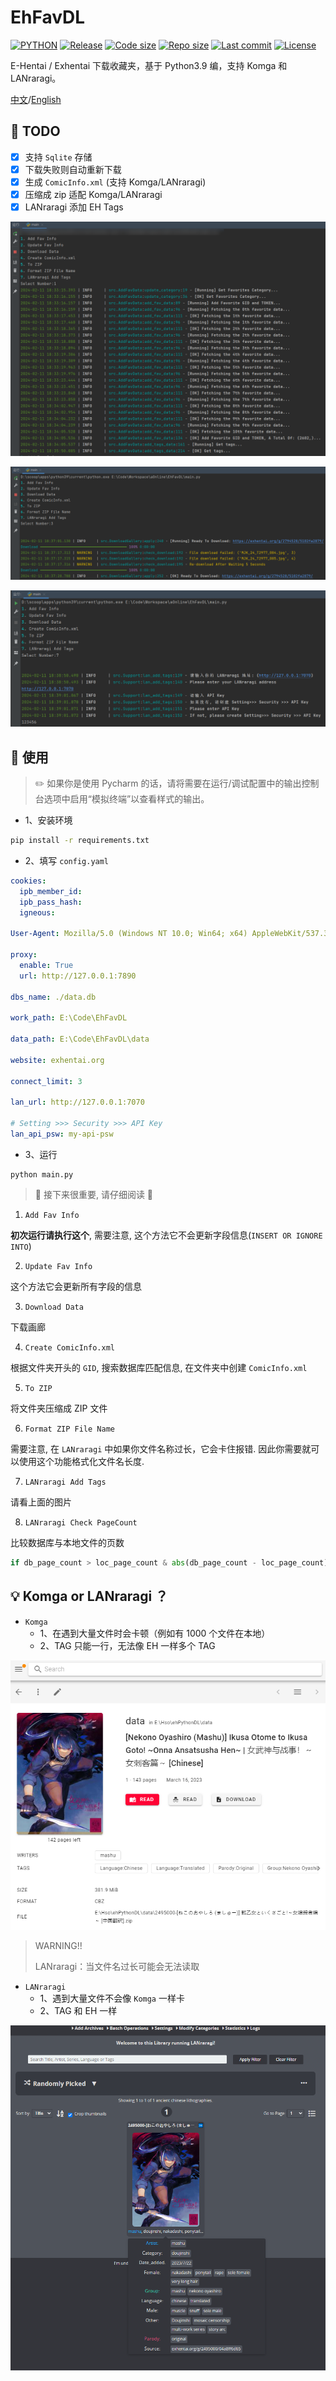 # EhFavDL

[![PYTHON](https://img.shields.io/badge/Python-3.9-orange.svg)](https://www.python.org/)
[![Release](https://img.shields.io/github/v/release/eezd/EhFavDL)](https://github.com/eezd/EhFavDL/releases)
[![Code size](https://img.shields.io/github/languages/code-size/eezd/EhFavDL?color=blueviolet)](https://github.com/eezd/EhFavDL)
[![Repo size](https://img.shields.io/github/repo-size/eezd/EhFavDL?color=eb56fd)](https://github.com/eezd/EhFavDL)
[![Last commit](https://img.shields.io/github/last-commit/eezd/EhFavDL/main)](https://github.com/eezd/EhFavDL/commits/main)
[![License](https://img.shields.io/badge/license-MIT-yellowgreen.svg)](LICENSE)

E-Hentai / Exhentai 下载收藏夹，基于 Python3.9 编，支持 Komga 和 LANraragi。

[中文](README.md)/[English](README-EN.md)

## 📌 TODO

- [x] 支持 `Sqlite` 存储
- [x] 下载失败则自动重新下载
- [x] 生成 `ComicInfo.xml` (支持 Komga/LANraragi)
- [x] 压缩成 zip 适配 Komga/LANraragi
- [x] LANraragi 添加 EH Tags

![img-1AddFavInfo](img-1AddFavInfo.png)

![img-3DownloadData](img-3DownloadData.png)

![img-7LANraragiAddTags](img-7LANraragiAddTags.png)

## 🔨 使用

> ✏️ 如果你是使用 Pycharm 的话，请将需要在运行/调试配置中的输出控制台选项中启用“模拟终端”以查看样式的输出。

- 1、安装环境

```bash
pip install -r requirements.txt
```

- 2、填写 `config.yaml`

```yaml
cookies:
  ipb_member_id:
  ipb_pass_hash:
  igneous:

User-Agent: Mozilla/5.0 (Windows NT 10.0; Win64; x64) AppleWebKit/537.36 (KHTML, like Gecko) Chrome/112.0.0.0 Safari/537.36

proxy:
  enable: True
  url: http://127.0.0.1:7890

dbs_name: ./data.db

work_path: E:\Code\EhFavDL

data_path: E:\Code\EhFavDL\data

website: exhentai.org

connect_limit: 3

lan_url: http://127.0.0.1:7070

# Setting >>> Security >>> API Key
lan_api_psw: my-api-psw
```

- 3、运行

```shell
python main.py
```

> 🔧 接下来很重要, 请仔细阅读 🔧

1. `Add Fav Info`

**初次运行请执行这个**, 需要注意, 这个方法它不会更新字段信息(`INSERT OR IGNORE INTO`)

2. `Update Fav Info`

这个方法它会更新所有字段的信息

3. `Download Data`

下载画廊

4. `Create ComicInfo.xml`

根据文件夹开头的 `GID`, 搜索数据库匹配信息, 在文件夹中创建 `ComicInfo.xml`

5. `To ZIP`

将文件夹压缩成 ZIP 文件

6. `Format ZIP File Name`

需要注意, 在 `LANraragi` 中如果你文件名称过长，它会卡住报错. 因此你需要就可以使用这个功能格式化文件名长度.

7. `LANraragi Add Tags`

请看上面的图片

8. `LANraragi Check PageCount`

比较数据库与本地文件的页数

```python
if db_page_count > loc_page_count & abs(db_page_count - loc_page_count) > 3:
```



## 💡 Komga or LANraragi ？

- `Komga`
  - 1、在遇到大量文件时会卡顿（例如有 1000 个文件在本地）
  - 2、TAG 只能一行，无法像 EH 一样多个 TAG

![img-Komga](img-Komga.png)

> WARNING!!
>
> LANraragi：当文件名过长可能会无法读取

- `LANraragi`
  - 1、遇到大量文件不会像 `Komga` 一样卡
  - 2、TAG 和 EH 一样

![img-LANraragi](img-LANraragi.png)
